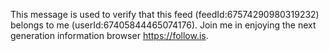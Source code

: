 This message is used to verify that this feed (feedId:67574290980319232) belongs to me (userId:67405844465074176). Join me in enjoying the next generation information browser https://follow.is.